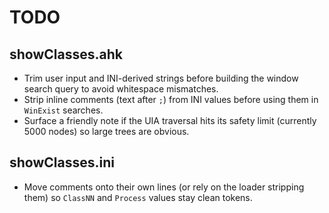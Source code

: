 # TODO

## showClasses.ahk
- Trim user input and INI-derived strings before building the window search query to avoid whitespace mismatches.
- Strip inline comments (text after `;`) from INI values before using them in `WinExist` searches.
- Surface a friendly note if the UIA traversal hits its safety limit (currently 5000 nodes) so large trees are obvious.

## showClasses.ini
- Move comments onto their own lines (or rely on the loader stripping them) so `ClassNN` and `Process` values stay clean tokens.
